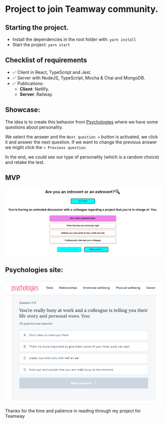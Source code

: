 # Project to join Teamway community.

## Starting the project.

* Install the dependencies in the root folder with: `yarn install`
* Start the project: `yarn start`

## Checklist of requirements
* ✅ Client in React, TypeScript and Jest.
* ✅ Server with NodeJS, TypeScript, Mocha & Chai and MongoDB.
* ✅ Publications:
  * **Client**: Netlify.
  * **Server**: Railway.   

## Showcase:
The idea is to create this behavior from [Psychologies](https://www.psychologies.co.uk/test/are-you-an-introvert-or-an-extrovert/?answers=#test) where we have some questions about personality.

We select the answer and the `Next question >` button is activated, we click it and answer the next question. If we want to change the previous answer we might click the `< Previous question`.

In the end, we could see our type of personality (which is a random choice) and retake the test.

## MVP
![My project!](/src/assets/Example.png "My project")

## Psychologies site:
![Site!](/src/assets/Copy.png "Site")

Thanks for the time and patience in reading through my project for Teamway
